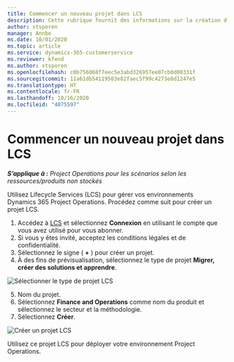 ```yaml
---
title: Commencer un nouveau projet dans LCS
description: Cette rubrique fournit des informations sur la création d’un projet dans LCS pour votre environnement Project Operations.
author: stsporen
manager: Annbe
ms.date: 10/01/2020
ms.topic: article
ms.service: dynamics-365-customerservice
ms.reviewer: kfend
ms.author: stsporen
ms.openlocfilehash: c0b756068f7eec5e3abd326957ee07cb0d00331f
ms.sourcegitcommit: 11a61db54119503e82faec5f99c4273e8d1247e5
ms.translationtype: HT
ms.contentlocale: fr-FR
ms.lasthandoff: 10/16/2020
ms.locfileid: "4075597"
---
```

# <a name="start-a-new-project-in-lcs"></a>Commencer un nouveau projet dans LCS

_**S’applique à :** Project Operations pour les scénarios selon les ressources/produits non stockés_

Utilisez Lifecycle Services (LCS) pour gérer vos environnements Dynamics 365 Project Operations. Procédez comme suit pour créer un projet LCS.

1. Accédez à [LCS](https://lcs.dynamics.com/Logon/Index) et sélectionnez **Connexion** en utilisant le compte que vous avez utilisé pour vous abonner.
2. Si vous y êtes invité, acceptez les conditions légales et de confidentialité.
3. Sélectionnez le signe ( **+** ) pour créer un projet.
4. À des fins de prévisualisation, sélectionnez le type de projet **Migrer, créer des solutions et apprendre**.

  ![Sélectionner le type de projet LCS](./media/create-lcs-1.png)

5. Nom du projet. 
6. Sélectionnez **Finance and Operations** comme nom du produit et sélectionnez le secteur et la méthodologie. 
7. Sélectionnez **Créer**.

![Créer un projet LCS](./media/create-lcs-2.png)

Utilisez ce projet LCS pour déployer votre environnement Project Operations.

